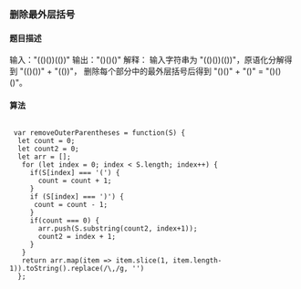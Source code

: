 ### 删除最外层括号

#### 题目描述

输入："(()())(())"
输出："()()()"
解释：
输入字符串为 "(()())(())"，原语化分解得到 "(()())" + "(())"，
删除每个部分中的最外层括号后得到 "()()" + "()" = "()()()"。

#### 算法

```

 var removeOuterParentheses = function(S) {
  let count = 0;
  let count2 = 0;
  let arr = [];
   for (let index = 0; index < S.length; index++) {
     if(S[index] === '(') {
       count = count + 1;
     }
     if (S[index] === ')') {
      count = count - 1;
     }
     if(count === 0) {
       arr.push(S.substring(count2, index+1));
       count2 = index + 1;
     }
   }
   return arr.map(item => item.slice(1, item.length-1)).toString().replace(/\,/g, '')
  };

```
